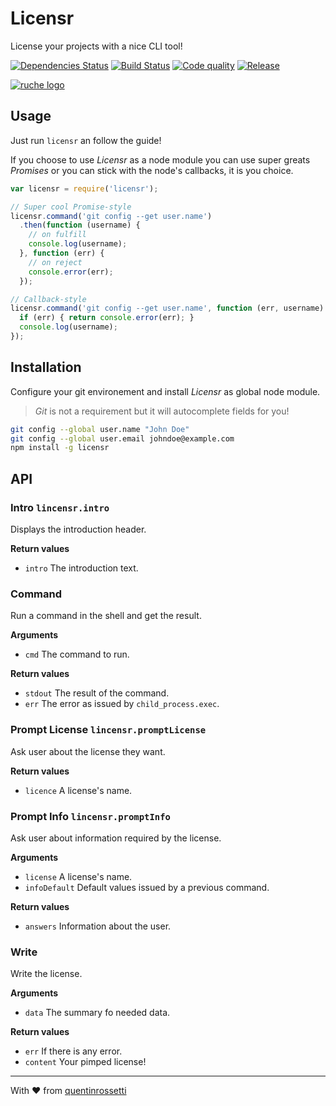 Licensr
=======

License your projects with a nice CLI tool!

[![Dependencies Status][gemnasium-image]][gemnasium-url] [![Build Status][travis-image]][travis-url] [![Code quality][codeclimate-image]][codeclimate-url] [![Release][npm-image]][npm-url]

[![ruche logo](https://raw.githubusercontent.com/quentinrossetti/licensr/master//assets/animated.gif)](https://github.com/quentinrossetti/licensr)

Usage
---

Just run `licensr` an follow the guide!

If you choose to use *Licensr* as a node module you can use super greats
*Promises* or you can stick with the node's callbacks, it is you choice.

```js
var licensr = require('licensr');

// Super cool Promise-style
licensr.command('git config --get user.name')
  .then(function (username) {
    // on fulfill
    console.log(username);
  }, function (err) {
    // on reject
    console.error(err);
  });

// Callback-style
licensr.command('git config --get user.name', function (err, username) {
  if (err) { return console.error(err); }
  console.log(username);
});

```

Installation
---

Configure your git environement and install *Licensr* as global node module.

> *Git* is not a requirement but it will autocomplete fields for you!

```bash
git config --global user.name "John Doe"
git config --global user.email johndoe@example.com
npm install -g licensr
```

API
---

### Intro `lincensr.intro`
Displays the introduction header.

__Return values__
* `intro` The introduction text.

### Command
Run a command in the shell and get the result.

__Arguments__
* `cmd` The command to run.

__Return values__
* `stdout` The result of the command.
* `err` The error as issued by `child_process.exec`.

### Prompt License `lincensr.promptLicense`
Ask user about the license they want.

__Return values__
* `licence` A license's name.

### Prompt Info `lincensr.promptInfo`
Ask user about information required by the license.

__Arguments__
* `license` A license's name.
* `infoDefault` Default values issued by a previous command.

__Return values__
* `answers` Information about the user.

### Write
Write the license.

__Arguments__
* `data` The summary fo needed data.

__Return values__
* `err` If there is any error.
* `content` Your pimped license!

***
With :heart: from [quentinrossetti](https://github.com/quentinrossetti)

[gemnasium-url]: https://gemnasium.com/quentinrossetti/licensr
[gemnasium-image]: http://img.shields.io/gemnasium/quentinrossetti/licensr.svg
[travis-url]: https://travis-ci.org/quentinrossetti/licensr
[travis-image]: http://img.shields.io/travis/quentinrossetti/licensr.svg
[codeclimate-url]: https://codeclimate.com/github/quentinrossetti/licensr
[codeclimate-image]: http://img.shields.io/codeclimate/github/quentinrossetti/licensr.svg
[coveralls-url]: https://coveralls.io/r/quentinrossetti/licensr
[coveralls-image]: http://img.shields.io/coveralls/quentinrossetti/licensr.svg
[npm-url]: https://www.npmjs.org/package/licensr
[npm-image]: http://img.shields.io/npm/v/licensr.svg
